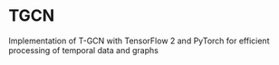 # TGCN
Implementation of T-GCN with TensorFlow 2 and PyTorch for efficient processing of temporal data and graphs
